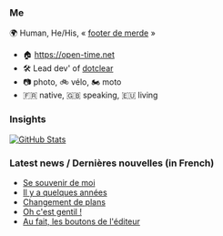 ### Me

🌍 Human, He/His, « [footer de merde](https://open-time.net/post/2013/07/17/La-veritable-histoire-du-Footer-de-merde-) » 
* 🏠 https://open-time.net 
* 🛠️ Lead dev' of [dotclear](https://git.dotclear.org/dev/dotclear)
* 📷 photo, 🚲 vélo, 🏍️ moto 
* 🇫🇷 native, 🇬🇧 speaking, 🇪🇺 living

### Insights

[![GitHub Stats](https://github-readme-stats-sigma-five.vercel.app/api?username=franck-paul)](https://github.com/franck-paul)

### Latest news / Dernières nouvelles (in French)

<!-- BLOG-POST-LIST:START -->
- [Se souvenir de moi](https://open-time.net/post/2025/05/12/Se-souvenir-de-moi)
- [Il y a quelques années](https://open-time.net/post/2025/05/11/Il-y-a-quelques-annees)
- [Changement de plans](https://open-time.net/post/2025/05/10/Changement-de-plans)
- [Oh c&#39;est gentil !](https://open-time.net/post/2025/05/09/Oh-c-est-gentil-)
- [Au fait, les boutons de l&#39;éditeur](https://open-time.net/post/2025/05/08/Au-fait-les-boutons-de-l-editeur)
<!-- BLOG-POST-LIST:END -->
